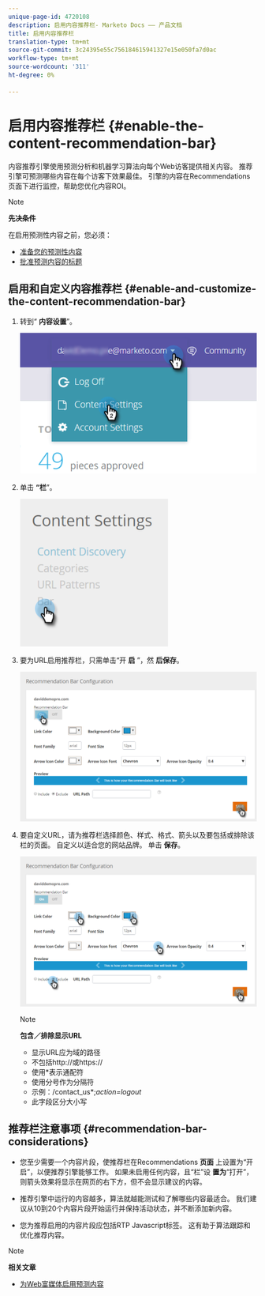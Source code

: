 ```yaml
---
unique-page-id: 4720108
description: 启用内容推荐栏- Marketo Docs —— 产品文档
title: 启用内容推荐栏
translation-type: tm+mt
source-git-commit: 3c24395e55c756184615941327e15e050fa7d0ac
workflow-type: tm+mt
source-wordcount: '311'
ht-degree: 0%

---
```



# 启用内容推荐栏 {#enable-the-content-recommendation-bar}

内容推荐引擎使用预测分析和机器学习算法向每个Web访客提供相关内容。 推荐引擎可预测哪些内容在每个访客下效果最佳。 引擎的内容在Recommendations页面下进行监控，帮助您优化内容ROI。

>[!NOTE]
>
>**先决条件**
>
>在启用预测性内容之前，您必须：
>
>* [准备您的预测性内容](http://docs.marketo.com/display/docs/edit+predictive+content)
>* [批准预测内容的标题](/help/marketo/product-docs/predictive-content/working-with-all-content/approve-a-title-for-predictive-content.md)


## 启用和自定义内容推荐栏 {#enable-and-customize-the-content-recommendation-bar}

1. 转到“ **内容设置**”。

   ![](assets/settings-dropdown-hand.png)

1. 单击 **“栏**”。

   ![](assets/content-settings-bar-hand.png)

1. 要为URL启用推荐栏，只需单击“开 **启** ”，然 **后保存**。

   ![](assets/bar-enable.png)

1. 要自定义URL，请为推荐栏选择颜色、样式、格式、箭头以及要包括或排除该栏的页面。 自定义以适合您的网站品牌。 单击 **保存**。

   ![](assets/bar-customize-details-hands.png)

   >[!NOTE]
   >
   >**包含／排除显示URL**
   >
   >    * 显示URL应为域的路径
   >    * 不包括http://或https://
   >    * 使用*表示通配符
   * 使用分号作为分隔符
   * 示例：/contact_us*;*action=logout*
   * 此字段区分大小写


## 推荐栏注意事项 {#recommendation-bar-considerations}

* 您至少需要一个内容片段，使推荐栏在Recommendations **页面** 上设置为“开启”，以便推荐引擎能够工作。 如果未启用任何内容，且“栏”设 **置为**“打开”，则箭头效果将显示在网页的右下方，但不会显示建议的内容。

* 推荐引擎中运行的内容越多，算法就越能测试和了解哪些内容最适合。 我们建议从10到20个内容片段开始运行并保持活动状态，并不断添加新内容。
* 您为推荐启用的内容片段应包括RTP Javascript标签。 这有助于算法跟踪和优化推荐内容。

>[!NOTE]
**相关文章**
* [为Web富媒体启用预测内容](enable-predictive-content-for-web-rich-media.md)

